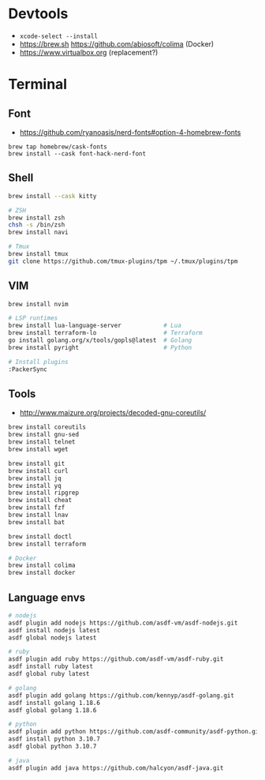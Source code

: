 # Devtools

* `xcode-select --install`
* https://brew.sh https://github.com/abiosoft/colima (Docker)
* https://www.virtualbox.org (replacement?)

# Terminal

## Font

* https://github.com/ryanoasis/nerd-fonts#option-4-homebrew-fonts

```
brew tap homebrew/cask-fonts
brew install --cask font-hack-nerd-font
```

## Shell

```bash
brew install --cask kitty

# ZSH
brew install zsh
chsh -s /bin/zsh
brew install navi

# Tmux
brew install tmux
git clone https://github.com/tmux-plugins/tpm ~/.tmux/plugins/tpm
```

## VIM

```bash
brew install nvim

# LSP runtimes
brew install lua-language-server            # Lua
brew install terraform-lo                   # Terraform
go install golang.org/x/tools/gopls@latest  # Golang
brew install pyright                        # Python

# Install plugins 
:PackerSync
```

## Tools

* http://www.maizure.org/projects/decoded-gnu-coreutils/


```bash
brew install coreutils
brew install gnu-sed
brew install telnet
brew install wget

brew install git
brew install curl
brew install jq
brew install yq
brew install ripgrep
brew install cheat
brew install fzf
brew install lnav
brew install bat

brew install doctl
brew install terraform

# Docker
brew install colima
brew install docker
```

## Language envs

```bash
# nodejs
asdf plugin add nodejs https://github.com/asdf-vm/asdf-nodejs.git
asdf install nodejs latest
asdf global nodejs latest

# ruby
asdf plugin add ruby https://github.com/asdf-vm/asdf-ruby.git
asdf install ruby latest
asdf global ruby latest

# golang
asdf plugin add golang https://github.com/kennyp/asdf-golang.git
asdf install golang 1.18.6
asdf global golang 1.18.6

# python
asdf plugin add python https://github.com/asdf-community/asdf-python.git
asdf install python 3.10.7
asdf global python 3.10.7

# java
asdf plugin add java https://github.com/halcyon/asdf-java.git
```
